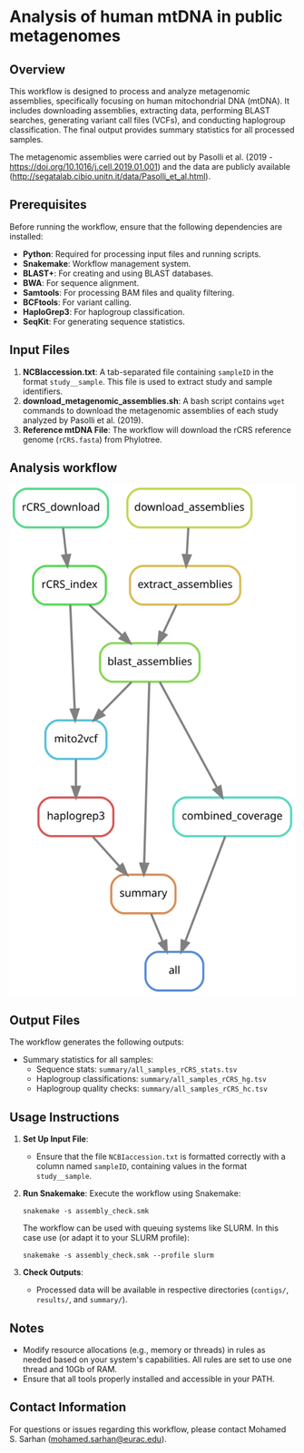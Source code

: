 # Analysis of human mtDNA in public metagenomes

## Overview
This workflow is designed to process and analyze metagenomic assemblies, specifically focusing on human mitochondrial DNA (mtDNA). It includes downloading assemblies, extracting data, performing BLAST searches, generating variant call files (VCFs), and conducting haplogroup classification. The final output provides summary statistics for all processed samples.

The metagenomic assemblies were carried out by Pasolli et al. (2019 - https://doi.org/10.1016/j.cell.2019.01.001) and the data are publicly available (http://segatalab.cibio.unitn.it/data/Pasolli_et_al.html).

## Prerequisites
Before running the workflow, ensure that the following dependencies are installed:
- **Python**: Required for processing input files and running scripts.
- **Snakemake**: Workflow management system.
- **BLAST+**: For creating and using BLAST databases.
- **BWA**: For sequence alignment.
- **Samtools**: For processing BAM files and quality filtering.
- **BCFtools**: For variant calling.
- **HaploGrep3**: For haplogroup classification.
- **SeqKit**: For generating sequence statistics.

## Input Files
1. **NCBIaccession.txt**: A tab-separated file containing `sampleID` in the format `study__sample`. This file is used to extract study and sample identifiers.
2. **download_metagenomic_assemblies.sh**: A bash script contains `wget` commands to download the metagenomic assemblies of each study analyzed by Pasolli et al. (2019).
3. **Reference mtDNA File**: The workflow will download the rCRS reference genome (`rCRS.fasta`) from Phylotree.

## Analysis workflow

![Alt text](assembly_rCRS.svg)

## Output Files
The workflow generates the following outputs:

- Summary statistics for all samples:
  - Sequence stats: `summary/all_samples_rCRS_stats.tsv`
  - Haplogroup classifications: `summary/all_samples_rCRS_hg.tsv`
  - Haplogroup quality checks: `summary/all_samples_rCRS_hc.tsv`

## Usage Instructions

1. **Set Up Input File**:
   - Ensure that the file `NCBIaccession.txt` is formatted correctly with a column named `sampleID`, containing values in the format `study__sample`.

2. **Run Snakemake**:
   Execute the workflow using Snakemake:
   ```shell
   snakemake -s assembly_check.smk
   ```
   The workflow can be used with queuing systems like SLURM. In this case use (or adapt it to your SLURM profile):
   ```shell
   snakemake -s assembly_check.smk --profile slurm
   ```

3. **Check Outputs**:
   - Processed data will be available in respective directories (`contigs/`, `results/`, and `summary/`).

## Notes
- Modify resource allocations (e.g., memory or threads) in rules as needed based on your system's capabilities. All rules are set to use one thread and 10Gb of RAM.
- Ensure that all tools properly installed and accessible in your PATH.


## Contact Information
For questions or issues regarding this workflow, please contact Mohamed S. Sarhan (mohamed.sarhan@eurac.edu).